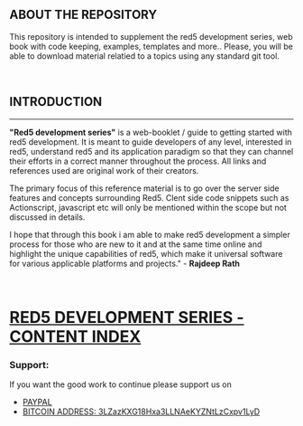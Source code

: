 
## ABOUT THE REPOSITORY

This repository is intended to supplement the red5 development series, web book with code keeping, examples, templates and more.. Please, you will be able to download material relatied to a topics using any standard git tool.


<br>


## INTRODUCTION

---
**"Red5 development series"** is a web-booklet / guide to getting started with red5 development. It is meant to guide developers of any level, interested in red5, understand red5 and its application paradigm so that they can channel their efforts in a correct manner throughout the process. All links and references used are original work of their creators.

The primary focus of this reference material is to go over the server side features and concepts surrounding Red5. Clent side code snippets such as Actionscript, javascript etc  will only be mentioned within the scope but not discussed in details.

I hope that through this book i am able to make red5 development a simpler process for those who are new to it and at the same time online and highlight the unique capabilities of red5, which make it universal software for various applicable platforms and projects." - __Rajdeep Rath__

<br>

# [RED5 DEVELOPMENT SERIES - CONTENT INDEX](https://github.com/rajdeeprath/red5-development-series/wiki)

### Support:

If you want the good work to continue please support us on

* [PAYPAL](https://www.paypal.me/ishandutta2007)
* [BITCOIN ADDRESS: 3LZazKXG18Hxa3LLNAeKYZNtLzCxpv1LyD](https://www.coinbase.com/join/5a8e4a045b02c403bc3a9c0c)

